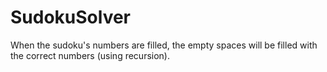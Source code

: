 # SudokuSolver
 When the sudoku's numbers are filled, the empty spaces will be filled with the correct numbers (using recursion).
